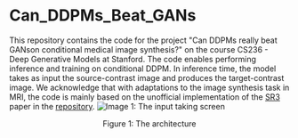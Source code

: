# Can_DDPMs_Beat_GANs
This repository contains the code for the project "Can DDPMs really beat GANson conditional medical image synthesis?" on the course CS236 - Deep Generative Models at Stanford. The code enables performing inference and training on conditional DDPM. In inference time, the model takes as input the source-contrast image and produces the target-contrast image. We acknowledge that with adaptations to the image synthesis task in MRI, the code is mainly based on the unofficial implementation of the [SR3](https://arxiv.org/pdf/2104.07636.pdf) paper in the [repository](https://github.com/Janspiry/Image-Super-Resolution-via-Iterative-Refinement).
![Image 1: The input taking screen](https://github.com/RidvanYesiloglu/real_time_volumetric_mri/blob/main/poster_presentation.png?raw=true)
<p align="center">
    Figure 1: The architecture
</p>
